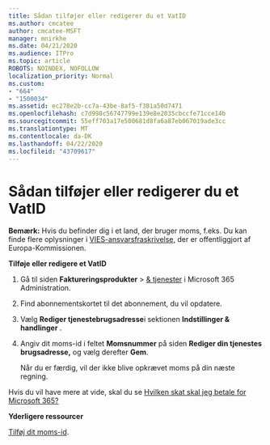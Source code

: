 ```yaml
---
title: Sådan tilføjer eller redigerer du et VatID
ms.author: cmcatee
author: cmcatee-MSFT
manager: mnirkhe
ms.date: 04/21/2020
ms.audience: ITPro
ms.topic: article
ROBOTS: NOINDEX, NOFOLLOW
localization_priority: Normal
ms.custom:
- "664"
- "1500034"
ms.assetid: ec278e2b-cc7a-43be-8af5-f381a50d7471
ms.openlocfilehash: c7d998c56747799e139e8e2035cbccfe71cce14b
ms.sourcegitcommit: 55eff703a17e500681d8fa6a87eb067019ade3cc
ms.translationtype: MT
ms.contentlocale: da-DK
ms.lasthandoff: 04/22/2020
ms.locfileid: "43709617"
---
```

# <a name="how-to-add-or-edit-a-vatid"></a>Sådan tilføjer eller redigerer du et VatID

**Bemærk:** Hvis du befinder dig i et land, der bruger moms, f.eks. Du kan finde flere oplysninger i [VIES-ansvarsfraskrivelse,](https://go.microsoft.com/fwlink/?LinkID=841741) der er offentliggjort af Europa-Kommissionen.

**Tilføje eller redigere et VatID**

1. Gå til siden **Faktureringsprodukter** \> [& tjenester](https://go.microsoft.com/fwlink/p/?linkid=842054) i Microsoft 365 Administration.

2. Find abonnementskortet til det abonnement, du vil opdatere.

3. Vælg **Rediger tjenestebrugsadresse**i sektionen **Indstillinger & handlinger** .

4. Angiv dit moms-id i feltet **Momsnummer** på siden **Rediger din tjenestes brugsadresse,** og vælg derefter **Gem**.

    Når du er færdig, vil der ikke blive opkrævet moms på din næste regning.

Hvis du vil have mere at vide, skal du se [Hvilken skat skal jeg betale for Microsoft 365?](https://docs.microsoft.com/office365/admin/subscriptions-and-billing/what-tax-will-i-be-charged)

**Yderligere ressourcer**

[Tilføj dit moms-id](https://docs.microsoft.com/office365/admin/subscriptions-and-billing/what-tax-will-i-be-charged?view=o365-worldwide#add-your-vat-id-eu-countries-only).
